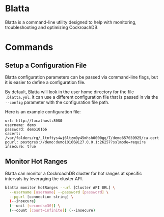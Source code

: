 # Blatta

Blatta is a command-line utility designed to help with monitoring, troubleshooting and optimizing CockroachDB.

# Commands

## Setup a Configuration File

Blatta configuration parameters can be passed via command-line flags, but it is easier to define a configuration file.

By default, Blatta will look in the user home directory for the file `.blatta.yml`. It can use a different configuration
file that is passed in via the `--config` parameter with the configuration file path.

Here is an example configuration file:

```
url: http://localhost:8080
username: demo
password: demo10166
cacert: /var/folders/rg/_ltnftys4wj6ltzm0y45mhsh0000gq/T/demo657659925/ca.cert
pgurl: postgres://demo:demo10166@127.0.0.1:26257?sslmode=require
insecure: true
```

## Monitor Hot Ranges

Blatta can monitor a CockroachDB cluster for hot ranges at specific intervals by leveraging the cluster API.

```bash
blatta monitor hotRanges --url [Cluster API URL] \
  --username [username] --password [password] \
  --pgurl [connection string] \
  (--insecure)
  (--wait [seconds=30]) \
  (--count [count=infinite]) (--insecure)
```

